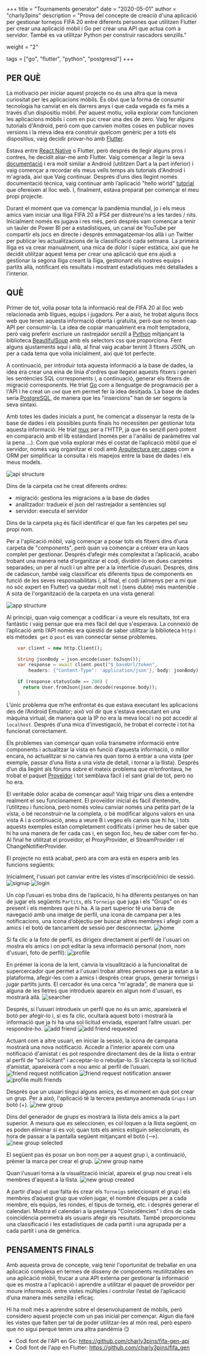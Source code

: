+++
title = "Tournaments generator"
date = "2020-05-01"
author = "charly3pins"
description = "Prova del concepte de creació d'una aplicació per gestionar tornejos FIFA 20 entre diferents persones que utilitzen Flutter per crear una aplicació mòbil i Go per crear una API que actua com a servidor. També es va utilitzar Python per construir rascadors senzills."

weight = "2"

tags = ["go", "flutter", "python", "postgresql"]
+++
## PER QUÈ

La motivació per iniciar aquest projecte no és una altra que la meva curiositat per les aplicacions mòbils. És obvi que la forma de consumir tecnologia ha canviat en els darrers anys i que cada vegada es fa més a través d’un dispositiu mòbil. Per aquest motiu, volia explorar com funcionen les aplicacions mòbils i com en puc crear una des de zero.
Vaig fer alguns tutorials d'Android, però com que canvien moltes coses en publicar noves versions i la meva idea era construir quelcom genèric per a tots els dispositius, vaig decidir provar-ho amb [Flutter](https://flutter.dev/).

Estava entre [React Native](https://reactnative.dev/) o Flutter, però després de llegir alguns pros i contres, he decidit aliar-me amb Flutter. Vaig començar a llegir la seva [documentació](https://flutter.dev/docs) i era molt similar a Android (utilitzen Dart a la part inferior) i vaig començar a recordar els meus vells temps als tutorials d'Android i m'agrada, així que Vaig continuar. Després d’uns dies llegint només documentació tècnica, vaig continuar amb l’aplicació "hello world" [tutorial](https://flutter.dev/docs/get-started/codelab) que ofereixen al lloc web. I, finalment, estava preparat per començar el meu propi projecte.

Durant el moment que va començar la pandèmia mundial, jo i els meus amics vam iniciar una lliga FIFA 20 a PS4 per distreure’ns a les tardes / nits. Inicialment només es jugava i res més, però després vam començar a tenir un tauler de Power BI per a estadístiques, un canal de YouTube per compartir els jocs en directe i després emmagatzemar-los allà i un Twitter per publicar les actualitzacions de la classificació cada setmana. La primera lliga es va crear manualment, una mica de dolor i súper estàtica, així que he decidit utilitzar aquest tema per crear una aplicació que ens ajudi a gestionar la segona lliga creant la lliga, gestionant els nostres equips i partits allà, notificant els resultats i mostrant estadístiques més detallades a l'interior.

## QUÈ

Primer de tot, volia posar tota la informació real de FIFA 20 al lloc web relacionada amb lligues, equips i jugadors. Per a això, he trobat alguns llocs web que tenen aquesta informació oberta i gratuïta, però que no tenen cap API per consumir-la. La idea de copiar manualment era molt temptadora, però vaig preferir escriure un rastrejador senzill a [Python](https://www.python.org/) mitjançant la biblioteca [BeautifulSoup](https://www.crummy.com/software/BeautifulSoup/bs4/doc/#css-selectors) amb els selectors css que proporciona. Fent alguns ajustaments aquí i allà, al final vaig acabar tenint 3 fitxers JSON, un per a cada tema que volia inicialment, així que tot perfecte.

A continuació, per introduir tota aquesta informació a la base de dades, la idea era crear una eina de línia d'ordres que llegeixi aquests fitxers i generi les sentències SQL corresponents i, a continuació, generar els fitxers de migració corresponents.
He triat [Go](https://golang.org/) com a llenguatge de programació per a l'API i he creat un `cmd` que em permet fer la idea desitjada. La base de dades seria [PostgreSQL](https://www.postgresql.org/), de manera que les "insercions" han de ser segons la seva sintaxi.

Amb totes les dades inicials a punt, he començat a dissenyar la resta de la base de dades i els possibles punts finals ho necessiten per gestionar tota aquesta informació. He triat [mux](https://github.com/gorilla/mux) per a l'HTTP, ja que és senzill però potent en comparació amb el lib estàndard (només per a l'anàlisi de paràmetres val la pena ...). Com que volia explorar més el costat de l’aplicació mòbil que el servidor, només vaig organitzar el codi amb [Arquitectura per capes](https://www.oreilly.com/library/view/software-architecture-patterns/9781491971437/ch01.html) com a ORM per simplificar la consulta i els mapejos entre la base de dades i els meus models.

![api structure](/images/code/tournaments-generator/api-structure.jpeg)

Dins de la carpeta `cmd` he creat diferents ordres:
- migració: gestiona les migracions a la base de dades
- analitzador: tradueix el json del rastrejador a sentències sql
- servidor: executa el servidor

Dins de la carpeta `pkg` és fàcil identificar el que fan les carpetes pel seu propi nom.

Per a l'aplicació mòbil, vaig començar a posar tots els fitxers dins d'una carpeta de "components", però quan va començar a créixer era un kaos complet per gestionar. Després d’afegir més complexitat a l’aplicació, acabo trobant una manera neta d’organitzar el codi, dividint-lo en dues carpetes separades; un per al nucli i un altre per a la interfície d’usuari. Després, dins de cadascun, també vaig classificar els diferents tipus de components en funció de les seves responsabilitats i, al final, el codi (almenys per a mi que no sóc expert en Flutter) va quedar molt net i (sens dubte) més mantenible . A sota de l'organització de la carpeta en una vista general:

![app structure](/images/code/tournaments-generator/app-structure.jpeg)

Al principi, quan vaig començar a codificar i a veure els resultats, tot era fantàstic i vaig pensar que era més fàcil del que s'esperava. La connexió de l’aplicació amb l’API només era qüestió de saber utilitzar la biblioteca `http` i els mètodes` get` o `post` es van connectar sense problemes.

```dart
    var client = new http.Client();

    String jsonBody = json.encode(user.toJson());
    var response = await client.post("$_baseUrl/token",
        headers: {"Content-Type": 'application/json'}, body: jsonBody);

    if (response.statusCode == 200) {
      return User.fromJson(json.decode(response.body));
    }
```

L’únic problema que m’he enfrontat és que estava executant les aplicacions des de l’Android Emulator; això vol dir que s'estava executant en una màquina virtual, de manera que la IP no era la meva local i no pot accedir al `localhost`. Després d'una mica d'investigació, he trobat el correcte i tot ha funcionat correctament.

Els problemes van començar quan volia transmetre informació entre components i actualitzar la vista en funció d’aquesta informació, o millor encara, no actualitzar si no canvia res quan torno a entrar a una vista (per exemple, passar d’una llista a una vista de detall, i tornar a la llista). Després d’un dia llegint als fòrums sobre el mateix problema que m’enfrontava, he trobat el paquet [Proveïdor](https://pub.dev/packages/provider) i tot semblava fàcil i el sant grial de tot, però no ho era.

El veritable dolor acaba de començar aquí! Vaig trigar uns dies a entendre realment el seu funcionament. El proveïdor inicial és fàcil d’entendre, l’utilitzeu i funciona, però només voleu canviar només una petita part de la vista, o bé reconstruir-ne la completa, o bé modificar alguns valors en una vista A i a continuació, aneu a veure B i vegeu els canvis que hi ha, i tots aquests exemples estan completament codificats i primer heu de saber que hi ha una manera de fer cada cas i, en segon lloc, heu de saber com fer-ho. Al final he utilitzat el proveïdor, el ProxyProvider, el StreamProvider i el ChangeNotifierProvider.

El projecte no està acabat, però ara com ara està en espera amb les funcions següents:

Inicialment, l'usuari pot canviar entre les vistes d'inscripció/inici de sessió.
![signup](/images/code/tournaments-generator/signup.png)
![login](/images/code/tournaments-generator/login.png)

Un cop l’usuari es troba dins de l’aplicació, hi ha diferents pestanyes on han de jugar els següents `Partits`, els `Torneigs` que juga i els "Grups" on és present i els membres que hi ha. A la part superior té una barra de navegació amb una imatge de perfil, una icona de campana per a les notificacions, una icona d’objectiu per buscar altres membres i afegir com a amics i el botó de tancament de sessió per desconnectar.
![home](/images/code/tournaments-generator/home.png)

Si fa clic a la foto de perfil, es dirigeix directament al perfil de l'usuari on mostra els amics i on pot editar la seva informació personal (nom, nom d'usuari, foto de perfil):
![profile](/images/code/tournaments-generator/profile.png)

En prémer la icona de la lent, canvia la visualització a la funcionalitat de supercercador que permet a l'usuari trobar altres persones que ja estan a la plataforma, afegir-les com a amics i després crear grups, generar torneigs i jugar partits junts. El cercador és una cerca "m'agrada", de manera que si alguna de les lletres que introdueix apareix en algun nom d'usuari, es mostrarà allà.
![searcher](/images/code/tournaments-generator/searcher.png)

Després, si l’usuari introdueix un perfil que no és un amic, apareixerà el botó per afegir-lo i, si es fa clic, ocultarà aquest botó i mostrarà la informació que ja hi ha una sol·licitud enviada, esperant l’altre usuari. per respondre-ho.
![add friend](/images/code/tournaments-generator/add-friend.png)
![add friend requested](/images/code/tournaments-generator/add-friend-requested.png)

Actuant com a altre usuari, en iniciar la sessió, la icona de campana mostrarà una nova notificació. Accedir a l'interior apareix com una notificació d'amistat i es pot respondre directament des de la llista o entrar al perfil de "sol·licitant" i acceptar-lo o rebutjar-lo. Si s’accepta la sol·licitud d’amistat, apareixerà com a nou amic al perfil de l’usuari.
![friend request notification](/images/code/tournaments-generator/friend-request-notification.png)
![friend request notification answer](/images/code/tournaments-generator/friend-request-notification-answer.png)
![profile multi friends](/images/code/tournaments-generator/profile-multifriends.png)

Després que un usuari tingui alguns amics, és el moment en què pot crear un grup. Per a això, l'aplicació té la tercera pestanya anomenada `Grups` i un botó (+).
![new group](/images/code/tournaments-generator/new-group.png)

Dins del generador de grups es mostrarà la llista dels amics a la part superior. A mesura que es seleccionen, es col·loquen a la llista següent, on es poden eliminar si es vol; quan tots els amics estiguin seleccionats, és hora de passar a la pantalla següent mitjançant el botó (-->).
![new group selected](/images/code/tournaments-generator/new-group-selected.png)

El següent pas és posar un bon nom per a aquest grup i, a continuació, prémer la marca per crear el grup.
![new group name](/images/code/tournaments-generator/new-group-name.png)

Quan l'usuari torna a la visualització inicial, apareix el grup nou creat i els membres d'aquest a la llista.
![new group created](/images/code/tournaments-generator/new-group-created.png)

A partir d’aquí el que falta és crear els `Torneigs` seleccionant el grup i els membres d’aquest grup que volen jugar, el nombre d’equips per a cada membre, els equips, les rondes, el tipus de torneig, etc. i després generar el calendari. Mostra el calendari a la pestanya "Coincidències" i dins de cada coincidència permetrà als usuaris afegir els resultats. També proporcioneu una classificació i les estadístiques de cada partit i una agrupada per a cada partit i una de genèrica.

## PENSAMENTS FINALS

Amb aquesta prova de concepte, vaig tenir l'oportunitat de treballar en una aplicació complexa en termes de disseny de components reutilitzables en una aplicació mòbil, trucar a una API externa per gestionar la informació que es mostra a l'aplicació i aprendre a utilitzar el paquet de proveïdor per moure informació. entre vistes múltiples i controlar l’estat de l’aplicació d’una manera més senzilla i eficaç.

Hi ha molt més a aprendre sobre el desenvolupament de mòbils, però considero aquest projecte com un pas inicial per començar. Algun dia faré les vistes que falten per tal de poder utilitzar-les al món real, però espero que no sigui perquè tenim una altra pandèmia 😏

- Codi font de l'API en Go: https://github.com/charly3pins/fifa-gen-api
- Codi font de l'app en Flutter: https://github.com/charly3pins/fifa_gen